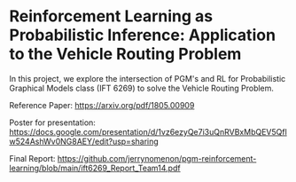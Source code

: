 # Reinforcement Learning as Probabilistic Inference: Application to the Vehicle Routing Problem

In this project, we explore the intersection of PGM's and RL for Probabilistic Graphical Models class (IFT 6269) to solve the Vehicle Routing Problem. 

Reference Paper: https://arxiv.org/pdf/1805.00909 

Poster for presentation: https://docs.google.com/presentation/d/1vz6ezyQe7i3uQnRVBxMbQEV5Qflw524AshWv0NG8AEY/edit?usp=sharing

Final Report: https://github.com/jerrynomenon/pgm-reinforcement-learning/blob/main/ift6269_Report_Team14.pdf
